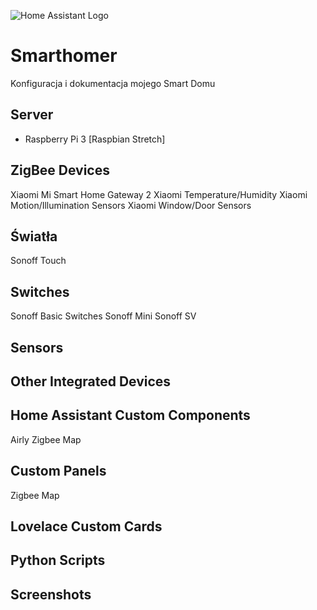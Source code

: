 ![Home Assistant Logo](https://github.com/brianjking/hass-config/blob/master/images/hass.png "HOME Assistant logo")
# Smarthomer
Konfiguracja i dokumentacja mojego Smart Domu 

## Server
* Raspberry Pi 3 [Raspbian Stretch]

## ZigBee Devices
Xiaomi Mi Smart Home Gateway 2
Xiaomi Temperature/Humidity
Xiaomi Motion/Illumination Sensors
Xiaomi Window/Door Sensors


## Światła
Sonoff Touch

## Switches
Sonoff Basic Switches 
Sonoff Mini
Sonoff SV

## Sensors

## Other Integrated Devices


## Home Assistant Custom Components
Airly
Zigbee Map

## Custom Panels
Zigbee Map

## Lovelace Custom Cards


## Python Scripts


## Screenshots
